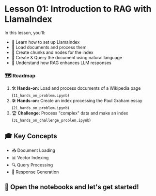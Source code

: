 # Lesson 01: Introduction to RAG with LlamaIndex

In this lesson, you'll:

-   🚀 Learn how to set up LlamaIndex
-   📄 Load documents and process them
-   🧩 Create chunks and nodes for the index
-   💬 Create & Query the document using natural language
-   🤖 Understand how RAG enhances LLM responses

### 🗺️ Roadmap

1. 🛠️ **Hands-on:** Load and process documents of a Wikipedia page (`11_hands_on_problem.ipynb`)
2. 🛠️ **Hands-on:** Create an index processing the Paul Graham essay (`21_hands_on_problem.ipynb`)
3. 🏆 **Challenge:** Process "complex" data and make an index (`31_hands_on_challenge_problem.ipynb`)

## 🎓 Key Concepts

-   📥 Document Loading
-   📊 Vector Indexing
-   🔍 Query Processing
-   📝 Response Generation

## 🚀 Open the notebooks and let's get started!
